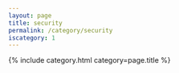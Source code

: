 ```yaml
---
layout: page
title: security
permalink: /category/security
iscategory: 1
---
```


{% include category.html category=page.title %}
